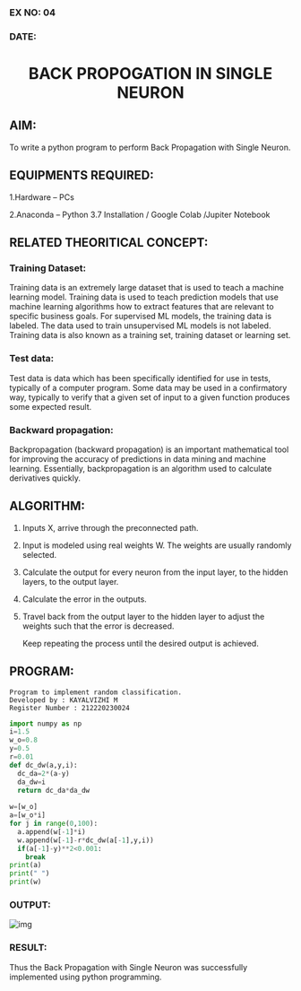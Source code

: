 ### EX NO: 04
### DATE: 
# <p align="center"> BACK PROPOGATION IN SINGLE NEURON</p>
## AIM:

To write a python program to perform Back Propagation with Single Neuron.

## EQUIPMENTS REQUIRED:

1.Hardware – PCs

2.Anaconda – Python 3.7 Installation / Google Colab /Jupiter Notebook

## RELATED THEORITICAL CONCEPT:

### Training Dataset:

Training data is an extremely large dataset that is used to teach a machine learning model. Training data is used to teach prediction models that use machine learning algorithms how to extract features that are relevant to specific business goals. For supervised ML models, the training data is labeled. The data used to train unsupervised ML models is not labeled. Training data is also known as a training set, training dataset or learning set.

### Test data:

Test data is data which has been specifically identified for use in tests, typically of a computer program. Some data may be used in a confirmatory way, typically to verify that a given set of input to a given function produces some expected result.

### Backward propagation:
Backpropagation (backward propagation) is an important mathematical tool for improving the accuracy of predictions in data mining and machine learning. Essentially, backpropagation is an algorithm used to calculate derivatives quickly.

## ALGORITHM:

1. Inputs X, arrive through the preconnected path.
2. Input is modeled using real weights W. The weights are usually randomly selected.
3. Calculate the output for every neuron from the input layer, to the hidden layers, to the output layer.
4. Calculate the error in the outputs.
5. Travel back from the output layer to the hidden layer to adjust the weights such that the error is decreased.

   Keep repeating the process until the desired output is achieved.


## PROGRAM:
```
Program to implement random classification.
Developed by : KAYALVIZHI M
Register Number : 212220230024
```
```python
import numpy as np
i=1.5    
w_o=0.8  
y=0.5    
r=0.01   
def dc_dw(a,y,i):
  dc_da=2*(a-y)
  da_dw=i
  return dc_da*da_dw
  
w=[w_o]
a=[w_o*i]
for j in range(0,100):
  a.append(w[-1]*i)
  w.append(w[-1]-r*dc_dw(a[-1],y,i))
  if(a[-1]-y)**2<0.001:
    break
print(a)
print(" ")
print(w)

```

### OUTPUT:

![img](https://user-images.githubusercontent.com/75413726/164467355-c288c34f-bb36-4078-bdb4-e3f5599158ab.jpg)

### RESULT:

Thus the Back Propagation with Single Neuron was successfully implemented using python programming.
